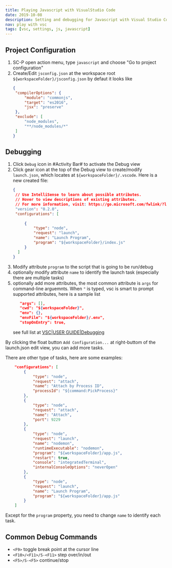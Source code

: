 ```yaml
---
title: Playing Javascript with VisualStudio Code
date: 2019-10-08
description: Setting and debugging for Javascript with Visual Studio Code.
nav: play with vsc
tags: [vsc, settings, js, javascript]
---
```


## Project Configuration
1. SC-P open action menu, type ```javascript``` and choose "Go to project configuration"
1. Create/Edit ``jsconfig.json`` at the workspace root ``${workspaceFolder}/jsconfig.json``
   by defaut it looks like
   ```json
   {
    "compilerOptions": {
        "module": "commonjs",
        "target": "es2016",
        "jsx": "preserve"
    },
    "exclude": [
        "node_modules",
        "**/node_modules/*"
    ]
   }
   ```

## Debugging
1. Click ``Debug`` icon in #Activity Bar# to activate the Debug view
1. Click gear icon at the top of the Debug view to create/modify ``launch.json``,
   which locates at ``${workspaceFolder}/.vscode``.
   Here is a new created file:
   ```json
   {
    // Use IntelliSense to learn about possible attributes.
    // Hover to view descriptions of existing attributes.
    // For more information, visit: https://go.microsoft.com/fwlink/?linkid=830387
    "version": "0.2.0",
    "configurations": [
        
        {
            "type": "node",
            "request": "launch",
            "name": "Launch Program",
            "program": "${workspaceFolder}/index.js"
        }
     ]
   }
   ```
1. Modify attribute ``program`` to the script that is going to be run/debug
1. optionally modify attribute ``name`` to identify the launch task (especially there are multiple tasks)
1. optionally add more attributes, the most common attribute is ``args`` for command-line arguemnts.
   When ``"`` is typed, vsc is smart to prompt supported attributes, here is a sample list
   ```json
      "args": [],
      "cwd": "${workspaceFolder}",
      "env": {},
      "envFile": "${workspaceFolder}/.env",
      "stopOnEntry": true,
   ```
   see full list at [VSC|USER GUIDE|Debugging](https://code.visualstudio.com/docs/editor/debugging#_launch-configurations)

By clicking the float button ``Add Configuration...`` at right-buttom of the launch.json edit view, you can add more tasks.

There are other type of tasks, here are some examples:
```json
    "configurations": [
        {
            "type": "node",
            "request": "attach",
            "name": "Attach by Process ID",
            "processId": "${command:PickProcess}"
        },
        {
            "type": "node",
            "request": "attach",
            "name": "Attach",
            "port": 9229
        },
        {
            "type": "node",
            "request": "launch",
            "name": "nodemon",
            "runtimeExecutable": "nodemon",
            "program": "${workspaceFolder}/app.js",
            "restart": true,
            "console": "integratedTerminal",
            "internalConsoleOptions": "neverOpen"
        },
        {
            "type": "node",
            "request": "launch",
            "name": "Launch Program",
            "program": "${workspaceFolder}/app.js"
        }
    ]
```

Except for the ``program`` property, you need to change ``name`` to identify each task.



## Common Debug Commands

* ``<F9>`` toggle break point at the cursor line
* ``<F10>/<F11>/S-<F11>`` step over/in/out
* ``<F5>/S-<F5>`` continue/stop